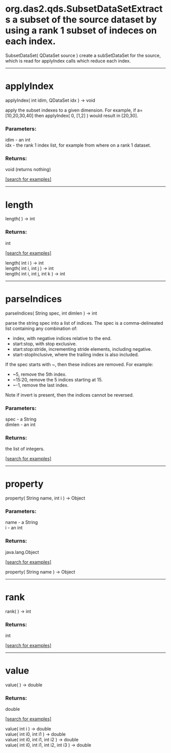 # org.das2.qds.SubsetDataSetExtracts a subset of the source dataset by using a rank 1 subset of indeces on each index.
SubsetDataSet( QDataSet source )
create a subSetDataSet for the source, which is read for applyIndex calls
 which reduce each index.

***
<a name="applyIndex"></a>
# applyIndex
applyIndex( int idim, QDataSet idx ) &rarr; void

apply the subset indexes to a given dimension.  For example,
 if a=[10,20,30,40] then applyIndex( 0, [1,2] ) would result in [20,30].

### Parameters:
idim - an int
<br>idx - the rank 1 index list, for example from where on a rank 1 dataset.

### Returns:
void (returns nothing)


<a href="https://github.com/autoplot/dev/search?q=applyIndex&unscoped_q=applyIndex">[search for examples]</a>

***
<a name="length"></a>
# length
length(  ) &rarr; int



### Returns:
int


<a href="https://github.com/autoplot/dev/search?q=length&unscoped_q=length">[search for examples]</a>

length( int i ) &rarr; int<br>
length( int i, int j ) &rarr; int<br>
length( int i, int j, int k ) &rarr; int<br>
***
<a name="parseIndices"></a>
# parseIndices
parseIndices( String spec, int dimlen ) &rarr; int

parse the string spec into a list of indices.  The spec is a 
 comma-delineated list containing any combination of:<ul>
 <li>index, with negative indices relative to the end.
 <li>start:stop, with stop exclusive.
 <li>start:stop:stride, incrementing stride elements, including negative.
 <li>start-stopInclusive, where the trailing index is also included.
 </ul>
 If the spec starts with ~, then these indices are removed. For example:<ul>
 <li>~5, remove the 5th index.
 <li>~15:20, remove the 5 indices starting at 15.
 <li>~-1, remove the last index.
 </ul>
 Note if invert is present, then the indices cannot be reversed.

### Parameters:
spec - a String
<br>dimlen - an int

### Returns:
the list of integers.

<a href="https://github.com/autoplot/dev/search?q=parseIndices&unscoped_q=parseIndices">[search for examples]</a>

***
<a name="property"></a>
# property
property( String name, int i ) &rarr; Object



### Parameters:
name - a String
<br>i - an int

### Returns:
java.lang.Object


<a href="https://github.com/autoplot/dev/search?q=property&unscoped_q=property">[search for examples]</a>

property( String name ) &rarr; Object<br>
***
<a name="rank"></a>
# rank
rank(  ) &rarr; int



### Returns:
int


<a href="https://github.com/autoplot/dev/search?q=rank&unscoped_q=rank">[search for examples]</a>

***
<a name="value"></a>
# value
value(  ) &rarr; double



### Returns:
double


<a href="https://github.com/autoplot/dev/search?q=value&unscoped_q=value">[search for examples]</a>

value( int i ) &rarr; double<br>
value( int i0, int i1 ) &rarr; double<br>
value( int i0, int i1, int i2 ) &rarr; double<br>
value( int i0, int i1, int i2, int i3 ) &rarr; double<br>
